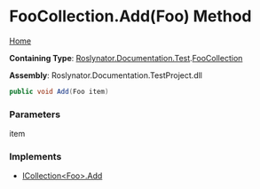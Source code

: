 # FooCollection\.Add\(Foo\) Method

[Home](../../../../../README.md)

**Containing Type**: [Roslynator.Documentation.Test](../../README.md)\.[FooCollection](../README.md)

**Assembly**: Roslynator\.Documentation\.TestProject\.dll

```csharp
public void Add(Foo item)
```

### Parameters

item



### Implements

* [ICollection\<Foo>.Add](https://docs.microsoft.com/en-us/dotnet/api/system.collections.generic.icollection-1.add)
